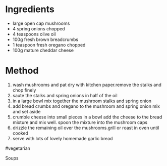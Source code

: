 # Ingredients

-   large open cap mushrooms
-   4 spring onions chopped
-   4 teaspoons olive oil
-   100g fresh brown breadcrumbs
-   1 teaspoon fresh oregano chopped
-   100g mature cheddar cheese

# Method

1.  wash mushrooms and pat dry with kitchen paper.remove the stalks and chop finely
2.  saute the stalks and spring onions in half of the oil
3.  in a large bowl mix together the mushroom stalks and spring onion
4.  add bread crumbs and oregano to the mushroom and spring onion mix and set aside
5.  crumble cheese into small pieces in a bowl add the cheese to the bread mixture and mix well. spoon the mixture into the mushroom caps
6.  drizzle the remaining oil over the mushrooms.grill or roast in oven until cooked
7.  serve with lots of lovely homemade garlic bread

\#vegetarian

Soups
